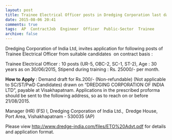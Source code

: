 ```yaml
---
layout: post
title: Trainee Electrical Officer posts in Dredging Corporation last date    
date: 2015-08-06 20:41
comments: true
tags:  AP  ContractJob  Engineer  Officer  Public-Sector  Trainee 
archive: false
---
```

Dredging Corporation of India Ltd, invites application for following posts of Trainee Electrical Officer from suitable candidates  on contract basis :


Trainee Electrical Officer : 10 posts (UR-5, OBC-2, SC-1, ST-2), Age : 30 years as on 30/06/2015, Stipend during training : Rs. 25000/- per month.  



**How to Apply** : Demand draft for Rs.200/- (Non-refundable) (Not applicable to SC/ST/PwD Candidates) drawn on “DREDGING CORPORATION OF INDIA LTD”, payable at Visakhapatnam. Applications in the prescribed proforma should be sent to the following address, so as to reach on or before 21/08/2015.


Manager (HR) (FS) I, Dredging Corporation of India Ltd.,  Dredge House, Port Area, Vishakhapatnam - 530035 (AP)



Please view <http://www.dredge-india.com/files/ETO%20Advt.pdf> for details and application format. 



